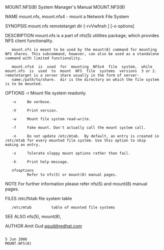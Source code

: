 MOUNT.NFS(8)                                                                               System Manager's Manual                                                                               MOUNT.NFS(8)



NAME
       mount.nfs, mount.nfs4 - mount a Network File System

SYNOPSIS
       mount.nfs remotetarget dir [-rvVwfnsh ] [-o options]

DESCRIPTION
       mount.nfs is a part of nfs(5) utilities package, which provides NFS client functionality.

       mount.nfs is meant to be used by the mount(8) command for mounting NFS shares. This subcommand, however, can also be used as a standalone command with limited functionality.

       mount.nfs4  is  used  for  mounting  NFSv4  file  system,  while  mount.nfs  is  used  to  mount  NFS  file  systems  versions  3 or 2.  remotetarget is a server share usually in the form of server-
       name:/path/to/share.  dir is the directory on which the file system is to be mounted.


OPTIONS
       -r     Mount file system readonly.

       -v     Be verbose.

       -V     Print version.

       -w     Mount file system read-write.

       -f     Fake mount. Don't actually call the mount system call.

       -n     Do not update /etc/mtab.  By default, an entry is created in /etc/mtab for every mounted file system. Use this option to skip making an entry.

       -s     Tolerate sloppy mount options rather than fail.

       -h     Print help message.

       nfsoptions
              Refer to nfs(5) or mount(8) manual pages.


NOTE
       For further information please refer nfs(5) and mount(8) manual pages.


FILES
       /etc/fstab        file system table

       /etc/mtab         table of mounted file systems


SEE ALSO
       nfs(5), mount(8),


AUTHOR
       Amit Gud <agud@redhat.com>



                                                                                                  5 Jun 2006                                                                                     MOUNT.NFS(8)
